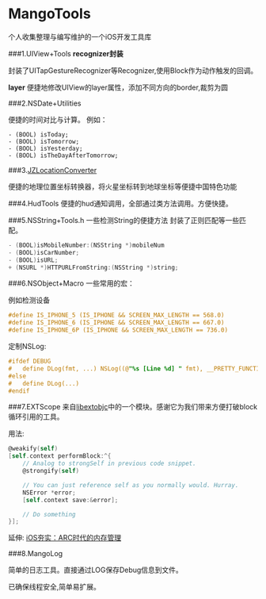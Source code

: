 MangoTools
===========
个人收集整理与编写维护的一个iOS开发工具库

###1.UIView+Tools 
**recognizer封装**

封装了UITapGestureRecognizer等Recognizer,使用Block作为动作触发的回调。

**layer**
便捷地修改UIView的layer属性，添加不同方向的border,裁剪为圆


###2.NSDate+Utilities

便捷的时间对比与计算。
例如：

~~~obj-c
- (BOOL) isToday;
- (BOOL) isTomorrow;
- (BOOL) isYesterday;
- (BOOL) isTheDayAfterTomorrow;
~~~


###3.[JZLocationConverter](https://github.com/JackZhouCn/JZLocationConverter)

便捷的地理位置坐标转换器，将火星坐标转到地球坐标等便捷中国特色功能


###4.HudTools
便捷的hud通知调用，全部通过类方法调用。方便快捷。


###5.NSString+Tools.h
一些检测String的便捷方法 封装了正则匹配等一些匹配。

~~~objective-c
- (BOOL)isMobileNumber:(NSString *)mobileNum
- (BOOL)isCarNumber;
- (BOOL)isURL;
+ (NSURL *)HTTPURLFromString:(NSString *)string;
~~~

###6.NSObject+Macro
一些常用的宏：

例如检测设备

~~~objective-c
#define IS_IPHONE_5 (IS_IPHONE && SCREEN_MAX_LENGTH == 568.0)
#define IS_IPHONE_6 (IS_IPHONE && SCREEN_MAX_LENGTH == 667.0)
#define IS_IPHONE_6P (IS_IPHONE && SCREEN_MAX_LENGTH == 736.0)
~~~

定制NSLog:

~~~objective-c
#ifdef DEBUG
#   define DLog(fmt, ...) NSLog((@"%s [Line %d] " fmt), __PRETTY_FUNCTION__, __LINE__,  ##__VA_ARGS__);
#else
#   define DLog(...)
#endif
~~~

###7.EXTScope
来自[libextobjc](https://github.com/jspahrsummers/libextobjc)中的一个模块。感谢它为我们带来方便打破block循环引用的工具。

用法:

~~~objective-c
@weakify(self)
[self.context performBlock:^{
    // Analog to strongSelf in previous code snippet.
    @strongify(self)

    // You can just reference self as you normally would. Hurray.
    NSError *error;
    [self.context save:&error];

    // Do something
}];
~~~

延伸:
[iOS夯实：ARC时代的内存管理](https://github.com/100mango/zen/blob/master/iOS%E5%A4%AF%E5%AE%9E%EF%BC%9AARC%E6%97%B6%E4%BB%A3%E7%9A%84%E5%86%85%E5%AD%98%E7%AE%A1%E7%90%86/%23iOS%E5%A4%AF%E5%AE%9E%EF%BC%9AARC%E6%97%B6%E4%BB%A3%E7%9A%84%E5%86%85%E5%AD%98%E7%AE%A1%E7%90%86.md)

###8.MangoLog

简单的日志工具。直接通过LOG保存Debug信息到文件。

已确保线程安全,简单易扩展。